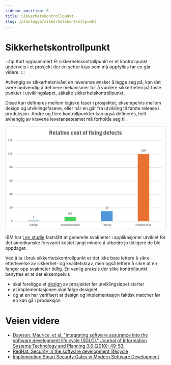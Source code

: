 ```yaml
---
sidebar_position: 6
title: Sikkerhetskontrollpunkt 
slug: /planlegge/sikkerhetskontrollpunkt
---
```


# Sikkerhetskontrollpunkt
:::tip Kort oppsummert
Et sikkerhetskontrollpunkt er et kontrollpunkt underveis i et prosjekt der en setter krav som må oppfylles før en går videre. 
:::

Avhengig av sikkerhetsnivået en leveranse ønsker å legge seg på, kan det være nødvendig å definere mekanismer for å vurdere sikkerheten på faste punkter i utviklingsløpet, såkalte sikkerhetskontrollpunkt. 

Disse kan defineres mellom logiske faser i prosjektet, eksempelvis mellom design og utviklingsfasene, eller når en går fra utvikling til første release i produksjon. Andre og flere kontrollpunkter kan også defineres, helt avhengig av kravene leveranseteamet må forholde seg til. 

![ibm](./ibm_relative_cost2.png)

IBM har [i en studie](https://www.researchgate.net/figure/IBM-System-Science-Institute-Relative-Cost-of-Fixing-Defects_fig1_255965523) fastslått at generelle svakheter i applikasjoner utviklet for det amerikanske forsvaret kostet langt mindre å utbedre jo tidligere de ble oppdaget. 

Ved å ta i bruk sikkerhetskontrollpunkt er det ikke bare lettere å sikre etterlevelse av sikkerhet- og kvalitetskrav, men også lettere å sikre at en fanger opp svakheter tidlig. En vanlig praksis der slike kontrollpunkt benyttes er at det eksempelvis 
* skal foreligge et [design](/designe/systemskisser) av prosjektet før utviklingsløpet starter
* at implementasjonen skal følge designet
* og at en har verifisert at design og implementasjon faktisk matcher før en kan gå i produksjon


# Veien videre
* [Dawson, Maurice, et al. "Integrating software assurance into the software development life cycle (SDLC)." Journal of Information Systems Technology and Planning 3.6 (2010): 49-53.](https://d1wqtxts1xzle7.cloudfront.net/43105461/fulltext_stamped-libre.pdf?1456510133=&response-content-disposition=inline%3B+filename%3DIntegrating_Software_Assurance_into_the.pdf&Expires=1719440984&Signature=eH8UCTexOuHmFfCL~FAtaw4tuESm5nRoKrrlOAt~UqP2Od6V7lis-gvCNcmZtLIJYpAQ1LaznsUPbUDIk39imYfEqHeqk9JpODsYN5T4aF32VM6-RhkhIBYRDHLQ5VN72v7~tnsTzsEg6dR-iHjCNAVGD296zsXmyEaOUv3lzNMihjxUNwxziirGJHNm8b3Nw4yLQzydjkqZ192rplx45I61vtwP7WZBR~JzJVVL-tZ9-HBbJdeujgvibekFspH5DttxpvV9kR2vmn7Z5OkUWQWAyuOGl~ORwpF5x96mrD5SE3Of2ftgSDT4iscXa-R3ej4gPeAgnSnGAAiAp4BcLA__&Key-Pair-Id=APKAJLOHF5GGSLRBV4ZA)
* [RedHat: Security in the software development lifecycle](https://www.redhat.com/en/topics/security/software-development-lifecycle-security)
* [Implementing Smart Security Gates in Modern Software Development](https://blog.secodis.com/2023/11/24/how-security-gates-can-work-efficiently-even-with-devops/)